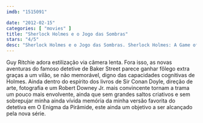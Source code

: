 ```yaml
---
imdb: "1515091"

date: "2012-02-15"
categories: [ "movies" ]
title: "Sherlock Holmes e o Jogo das Sombras"
stars: "4/5"
desc: "Sherlock Holmes e o Jogo das Sombras. Sherlock Holmes: A Game of Shadows (USA, 2011). Dirigido por Guy Ritchie. Escrito por Michele Mulroney, Kieran Mulroney, Arthur Conan Doyle. Com Robert Downey Jr., Jude Law, Noomi Rapace, Rachel McAdams, Jared Harris, Stephen Fry, Paul Anderson, Kelly Reilly, Geraldine James."
---
```

Guy Ritchie adora estilização via câmera lenta. Fora isso, as novas aventuras do famoso detetive de Baker Street parece ganhar fôlego extra graças a um vilão, se não memorável, digno das capacidades cognitivas de Holmes.
Ainda dentro do espírito dos livros de Sir Conan Doyle, direção de arte, fotografia e um Robert Downey Jr. mais convincente tornam a trama um pouco mais envolvente, ainda que sem grandes saltos criativos e sem sobrepujar minha ainda vívida memória da minha versão favorita do detetiva em O Enigma da Pirâmide, este ainda um objetivo a ser alcançado pela nova série.


